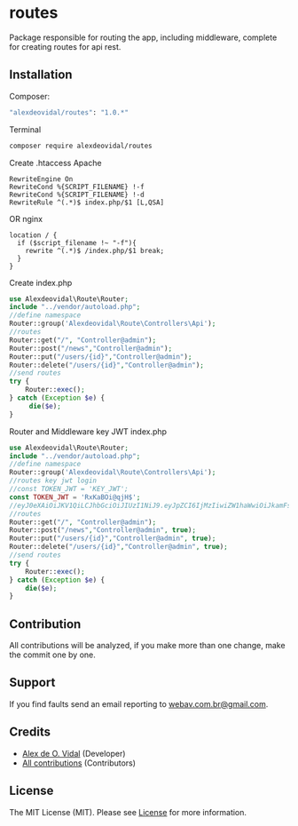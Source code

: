 # routes
Package responsible for routing the app, including middleware, complete for creating routes for api rest.

## Installation

Composer:

```bash
"alexdeovidal/routes": "1.0.*"
```

Terminal

```bash
composer require alexdeovidal/routes
```

Create .htaccess Apache

```apacheconf
RewriteEngine On
RewriteCond %{SCRIPT_FILENAME} !-f
RewriteCond %{SCRIPT_FILENAME} !-d
RewriteRule ^(.*)$ index.php/$1 [L,QSA]
```

OR nginx

```apacheconf
location / {
  if ($script_filename !~ "-f"){
    rewrite ^(.*)$ /index.php/$1 break;
  }
}
```

Create index.php

```php
use Alexdeovidal\Route\Router;
include "../vendor/autoload.php";
//define namespace
Router::group('Alexdeovidal\Route\Controllers\Api');
//routes
Router::get("/", "Controller@admin");
Router::post("/news","Controller@admin");
Router::put("/users/{id}","Controller@admin");
Router::delete("/users/{id}","Controller@admin");
//send routes
try {
    Router::exec();
} catch (Exception $e) {
     die($e);
}
```

Router and Middleware key JWT index.php

```php
use Alexdeovidal\Route\Router;
include "../vendor/autoload.php";
//define namespace
Router::group('Alexdeovidal\Route\Controllers\Api');
//routes key jwt login
//const TOKEN_JWT = 'KEY_JWT';
const TOKEN_JWT = 'RxKaBOi@qjH$';
//eyJ0eXAiOiJKV1QiLCJhbGciOiJIUzI1NiJ9.eyJpZCI6IjMzIiwiZW1haWwiOiJkamFsZXh2aWRhbEBob3RtYWlsLmNvbSJ9.3sINBq4M6u2Rx7bKcSp9jzyIWkfis6M3xmJt5A5yAOQ=
//routes
Router::get("/", "Controller@admin");
Router::post("/news","Controller@admin", true);
Router::put("/users/{id}","Controller@admin", true);
Router::delete("/users/{id}","Controller@admin", true);
//send routes
try {
    Router::exec();
} catch (Exception $e) {
    die($e);
}
```

## Contribution

All contributions will be analyzed, if you make more than one change, make the commit one by one.

## Support


If you find faults send an email reporting to webav.com.br@gmail.com.

## Credits

- [Alex de O. Vidal](https://github.com/alexdeovidal) (Developer)
- [All contributions](https://github.com/alexdeovidal/routes/contributors) (Contributors)

## License

The MIT License (MIT). Please see [License](https://github.com/alexdeovidal/routes/LICENSE) for more information.
